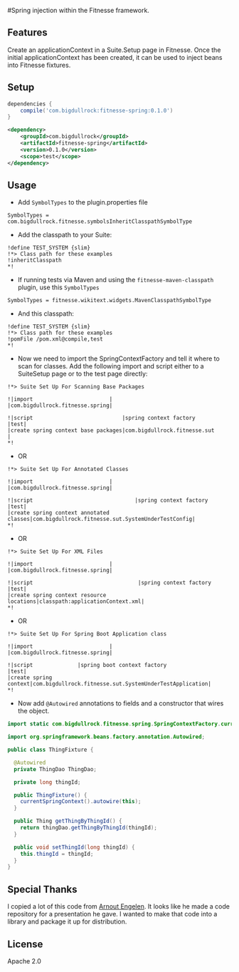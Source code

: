 
#Spring injection within the Fitnesse framework.


## Features
Create an applicationContext in a Suite.Setup page in Fitnesse. Once the initial applicationContext
has been created, it can be used to inject beans into Fitnesse fixtures.

## Setup
```gradle
dependencies {
    compile('com.bigdullrock:fitnesse-spring:0.1.0')
}
```
```xml
<dependency>
    <groupId>com.bigdullrock</groupId>
    <artifactId>fitnesse-spring</artifactId>
    <version>0.1.0</version>
    <scope>test</scope>
</dependency>
```

## Usage
* Add `SymbolTypes` to the plugin.properties file

```text
SymbolTypes = com.bigdullrock.fitnesse.symbolsInheritClasspathSymbolType
```

* Add the classpath to your Suite:

```text
!define TEST_SYSTEM {slim}
!*> Class path for these examples
!inheritClasspath
*!
```

* If running tests via Maven and using the `fitnesse-maven-classpath` plugin, use this `SymbolTypes`

```text
SymbolTypes = fitnesse.wikitext.widgets.MavenClasspathSymbolType
```
* And this classpath:

```text
!define TEST_SYSTEM {slim}
!*> Class path for these examples
!pomFile /pom.xml@compile,test
*!
```

* Now we need to import the SpringContextFactory and tell it where to scan for classes.
Add the following import and script either to a SuiteSetup page or to the test page directly:

```text
!*> Suite Set Up For Scanning Base Packages

!|import                        |
|com.bigdullrock.fitnesse.spring|

!|script                            |spring context factory      |test|
|create spring context base packages|com.bigdullrock.fitnesse.sut     |
*!
```

* OR

```text
!*> Suite Set Up For Annotated Classes

!|import                        |
|com.bigdullrock.fitnesse.spring|

!|script                                |spring context factory                       |test|
|create spring context annotated classes|com.bigdullrock.fitnesse.sut.SystemUnderTestConfig|
*!
```

* OR

```text
!*> Suite Set Up For XML Files

!|import                        |
|com.bigdullrock.fitnesse.spring|

!|script                                 |spring context factory     |test|
|create spring context resource locations|classpath:applicationContext.xml|
*!
```

* OR

```text
!*> Suite Set Up For Spring Boot Application class

!|import                        |
|com.bigdullrock.fitnesse.spring|

!|script              |spring boot context factory                       |test|
|create spring context|com.bigdullrock.fitnesse.sut.SystemUnderTestApplication|
*!
```

* Now add `@Autowired` annotations to fields and a constructor that wires the object.

```java
import static com.bigdullrock.fitnesse.spring.SpringContextFactory.currentSpringContext;

import org.springframework.beans.factory.annotation.Autowired;

public class ThingFixture {

  @Autowired
  private ThingDao ThingDao;

  private long thingId;

  public ThingFixture() {
    currentSpringContext().autowire(this);
  }

  public Thing getThingByThingId() {
    return thingDao.getThingByThingId(thingId);
  }

  public void setThingId(long thingId) {
    this.thingId = thingId;
  }
}
```

## Special Thanks
I copied a lot of this code from [Arnout Engelen](https://github.com/raboof/fitnesse-meetup-slimtables).
It looks like he made a code repository for a presentation he gave. I wanted to make that code into
a library and package it up for distribution.


## License
Apache 2.0
